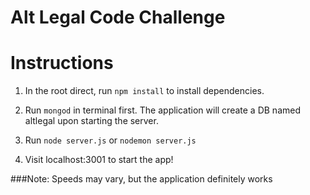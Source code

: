 Alt Legal Code Challenge
===

# Instructions
1. In the root direct, run `npm install` to install dependencies.

2. Run `mongod` in terminal first. The application will create a DB named altlegal upon starting the server.

3. Run `node server.js` or `nodemon server.js`

4. Visit localhost:3001 to start the app!

###Note: Speeds may vary, but the application definitely works



